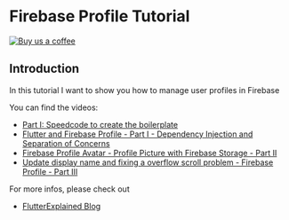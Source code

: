 # Firebase Profile Tutorial

[![Buy us a coffee](https://img.shields.io/badge/Buy%20us%20a%20coffee-Thanks-green?style=flat)](https://www.buymeacoffee.com/sBGXj7Pl4)

## Introduction

In this tutorial I want to show you how to manage user profiles in Firebase

You can find the videos:

- [Part I: Speedcode to create the boilerplate](https://youtu.be/3r1X1P-0Vmo)
- [Flutter and Firebase Profile - Part I - Dependency Injection and Separation of Concerns](https://youtu.be/wD3O9TEyWtk)
- [Firebase Profile Avatar - Profile Picture with Firebase Storage - Part II](https://www.youtube.com/watch?v=KurjrXR5mRg&feature=youtu.be)
- [Update display name and fixing a overflow scroll problem - Firebase Profile - Part III](https://youtu.be/0wcWUIP669g)

For more infos, please check out

- [FlutterExplained Blog](https://myracledesign.de/blog)

